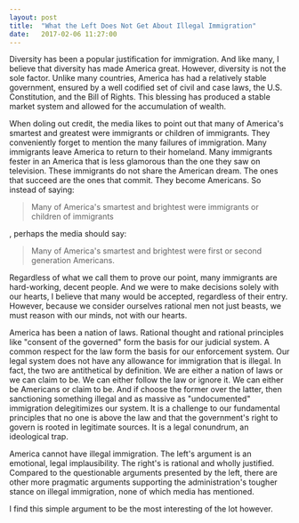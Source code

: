 ```yaml
---
layout: post
title:  "What the Left Does Not Get About Illegal Immigration"
date:   2017-02-06 11:27:00
---
```


Diversity has been a popular justification for immigration. And like many, I believe that diversity has made America great. However, diversity is not the sole factor. Unlike many countries, America has had a relatively stable government, ensured by a well codified set of civil and case laws, the U.S. Constitution, and the Bill of Rights. This blessing has produced a stable market system and allowed for the accumulation of wealth.

When doling out credit, the media likes to point out that many of America's smartest and greatest were immigrants or children of immigrants. They conveniently forget to mention the many failures of immigration. Many immigrants leave America to return to their homeland. Many immigrants fester in an America that is less glamorous than the one they saw on television. These immigrants do not share the American dream. The ones that succeed are the ones that commit. They become Americans. So instead of saying:

>  Many of America's smartest and brightest were immigrants or children of immigrants

, perhaps the media should say:

>  Many of America's smartest and brightest were first or second generation Americans.

Regardless of what we call them to prove our point, many immigrants are hard-working, decent people. And we were to make decisions solely with our hearts, I believe that many would be accepted, regardless of their entry. However, because we consider ourselves rational men not just beasts, we must reason with our minds, not with our hearts.

America has been a nation of laws. Rational thought and rational principles like "consent of the governed" form the basis for our judicial system. A common respect for the law form the basis for our enforcement system. Our legal system does not have any allowance for immigration that is illegal. In fact, the two are antithetical by definition. We are either a nation of laws or we can claim to be. We can either follow the law or ignore it. We can either be Americans or claim to be. And if choose the former over the latter, then sanctioning something illegal and as massive as "undocumented" immigration delegitimizes our system. It is a challenge to our fundamental principles that no one is above the law and that the government's right to govern is rooted in legitimate sources. It is a legal conundrum, an ideological trap.

America cannot have illegal immigration. The left's argument is an emotional, legal implausibility. The right's is rational and wholly justified. Compared to the questionable arguments presented by the left, there are other more pragmatic arguments supporting the administration's tougher stance on illegal immigration, none of which media has mentioned.

I find this simple argument to be the most interesting of the lot however.
